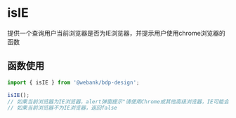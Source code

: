 # isIE
提供一个查询用户当前浏览器是否为IE浏览器，并提示用户使用chrome浏览器的函数

## 函数使用

```js
import { isIE } from '@webank/bdp-design';

isIE();
// 如果当前浏览器为IE浏览器，alert弹窗提示"请使用Chrome或其他高级浏览器，IE可能会无法正常显示",并返回true
// 如果当前浏览器不为IE浏览器，返回false
```